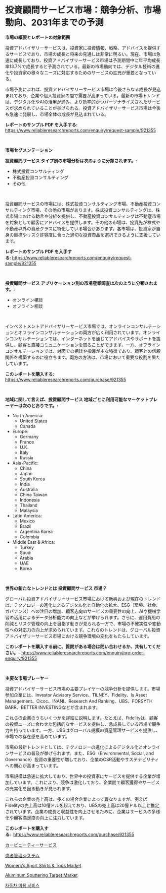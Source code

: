 <p><h1>投資顧問サービス市場：競争分析、市場動向、2031年までの予測</h1></p><p><strong>市場の概要とレポートの対象範囲</strong></p>
<p><p>投資アドバイザリーサービスは、投資家に投資情報、戦略、アドバイスを提供するサービスであり、市場の成長と将来の見通しは非常に明るい。現在、市場は急速に成長しており、投資アドバイザリーサービス市場は予測期間中に年平均成長率13.7%で成長すると予測されている。最新の市場動向では、デジタル技術の進化や投資家の様々なニーズに対応するためのサービスの拡充が重要となっている。</p><p>市場予測によれば、投資アドバイザリーサービス市場は今後さらなる成長が見込まれており、企業や個人投資家の間で需要が高まっている。最新の市場トレンドは、デジタル化やAIの活用が進み、より効率的かつパーソナライズされたサービスが求められていることが挙げられる。投資アドバイザリーサービス市場は今後も急速に発展し、市場全体の成長が見込まれている。</p></p>
<p><strong>レポートのサンプル PDF を入手する:</strong> <a href="https://www.reliableresearchreports.com/enquiry/request-sample/921355">https://www.reliableresearchreports.com/enquiry/request-sample/921355</a></p>
<p>&nbsp;</p>
<p><strong>市場セグメンテーション</strong></p>
<p><strong>投資顧問サービス タイプ別の市場分析は次のように分類されます。:</strong></p>
<p><ul><li>株式投資コンサルティング</li><li>不動産投資コンサルティング</li><li>その他</li></ul></p>
<p>&nbsp;</p>
<p><p>投資顧問サービスの市場には、株式投資コンサルティング市場、不動産投資コンサルティング市場、その他の市場があります。株式投資コンサルティングは、株式市場における助言や分析を提供し、不動産投資コンサルティングは不動産市場を対象として顧客にアドバイスを提供します。その他の市場は、投資先が株式や不動産以外の資産クラスに特化している場合があります。各市場は、投資家が自身の目標やリスク許容度に合った適切な投資商品を選択できるように支援しています。</p></p>
<p><strong>レポートのサンプル PDF を入手する:</strong>&nbsp;<a href="https://www.reliableresearchreports.com/enquiry/request-sample/921355">https://www.reliableresearchreports.com/enquiry/request-sample/921355</a></p>
<p>&nbsp;</p>
<p><strong> 投資顧問サービス アプリケーション別の市場産業調査は次のように分類されます。:</strong></p>
<p><ul><li>オンライン相談</li><li>オフライン相談</li></ul></p>
<p>&nbsp;</p>
<p><p>インベストメントアドバイザリーサービス市場では、オンラインコンサルテーションとオフラインコンサルテーションの両方が広く利用されています。オンラインコンサルテーションでは、インターネットを通じてアドバイスやサポートを提供し、顧客と直接コミュニケーションを取ることができます。一方、オフラインコンサルテーションでは、対面での相談や指導が主な特徴であり、顧客との信頼関係を構築するのに役立ちます。両方の方法は、市場において重要な役割を果たしています。</p></p>
<p><strong>このレポートを購入する:</strong>&nbsp; <a href="https://www.reliableresearchreports.com/purchase/921355">https://www.reliableresearchreports.com/purchase/921355</a></p>
<p>&nbsp;</p>
<p><strong>地域に関して言えば、投資顧問サービス 地域ごとに利用可能なマーケットプレーヤーは次のとおりです。:</strong></p>
<p><ul>
    <li>
        North America:
        <ul>
            <li>United States</li>
            <li>Canada</li>
        </ul>
    </li>
    <li>
        Europe:
        <ul>
            <li>Germany</li>
            <li>France</li>
            <li>U.K.</li>
            <li>Italy</li>
            <li>Russia</li>
        </ul>
    </li>
    <li>
        Asia-Pacific:
        <ul>
            <li>China</li>
            <li>Japan</li>
            <li>South Korea</li>
            <li>India</li>
            <li>Australia</li>
            <li>China Taiwan</li>
            <li>Indonesia</li>
            <li>Thailand</li>
            <li>Malaysia</li>
        </ul>
    </li>
    <li>
        Latin America:
        <ul>
            <li>Mexico</li>
            <li>Brazil</li>
            <li>Argentina Korea</li>
            <li>Colombia</li>
        </ul>
    </li>
    <li>
        Middle East & Africa:
        <ul>
            <li>Turkey</li>
            <li>Saudi</li>
            <li>Arabia</li>
            <li>UAE</li>
            <li>Korea</li>
        </ul>
    </li>
    </ul></p>
<p>&nbsp;</p>
<p><strong>世界の新たなトレンドとは 投資顧問サービス 市場？</strong></p>
<p><p>グローバル投資アドバイザリーサービス市場における新興および現在のトレンドは、テクノロジーの進化によるデジタル化と自動化の拡大、ESG（環境、社会、ガバナンス）への注目の増加、顧客志向のサービスの重要性の向上、AIや機械学習の活用によるデータ分析能力の向上などが挙げられます。さらに、運用費用の削減とリスク管理の向上を目指す動きが見られる一方で、市場の不確実性や変動性への対応力の向上が求められています。これらのトレンドは、グローバル投資アドバイザリーサービス市場における競争環境の変化をもたらしています。</p></p>
<p><strong>このレポートを購入する前に、質問がある場合は問い合わせるか、共有してください。</strong>- <a href="https://www.reliableresearchreports.com/enquiry/pre-order-enquiry/921355">https://www.reliableresearchreports.com/enquiry/pre-order-enquiry/921355</a></p>
<p>&nbsp;</p>
<p><strong>主要な市場プレーヤー</strong></p>
<p><p>投資アドバイザーサービス市場の主要プレイヤーの競争分析を提供します。市場参加企業には、Investor Advisory Service、TILNEY、Fidelity、Is Asset Management、Cicoc、INANI、Research And Ranking、UBS、FORSYTH BARR、BETTER INVESTINGなどが含まれます。</p><p>これらの企業のうちいくつかを詳細に説明します。たとえば、Fidelityは、顧客の投資ニーズに合わせた包括的なサービスを提供し、急成長している市場で競争力を持っています。一方、UBSはグローバル規模の資産管理サービスを提供し、市場での存在感を高めています。</p><p>市場の最新トレンドとしては、テクノロジーの進化によるデジタル化とオンラインサービスの普及が挙げられます。また、ESG（Environmental, Social, and Governance）投資の重要性が増しており、企業のCSR活動やサステナビリティへの関心が高まっています。</p><p>市場規模は急速に拡大しており、世界中の投資家にサービスを提供する企業が増加しています。これにより、競争は激化しており、企業間で顧客獲得やサービスの充実化を図る動きが見られます。</p><p>これらの企業の売上高は、多くの場合企業によって異なりますが、例えばFidelityの売上高は10億ドルを超えており、UBSの売上高は20億ドル以上と推定されています。企業の成長と収益性を向上させるために、企業はサービスの多様化や顧客満足度の向上に注力しています。</p></p>
<p><strong>このレポートを購入する:</strong>&nbsp;&nbsp;<a href="https://www.reliableresearchreports.com/purchase/921355">https://www.reliableresearchreports.com/purchase/921355</a></p>
<p><p><a href="https://github.com/lababdou/Market-Research-Report-List-2/blob/main/2104158182140.md">カービューティーサービス</a></p><p><a href="https://github.com/mohamedbakry57/Market-Research-Report-List-2/blob/main/5801837182139.md">患者管理システム</a></p><p><a href="https://issuu.com/reportprime-2/docs/womens-sport-shirts-tops-market-size-2030.pptx">Women\'s Sport Shirts & Tops Market</a></p><p><a href="https://github.com/juancolorado15/Market-Research-Report-List-1/blob/main/aluminum-sputtering-target-market.md">Aluminum Sputtering Target Market</a></p><p><a href="https://github.com/laholand/Market-Research-Report-List-2/blob/main/5788639182135.md">자동차 미용 서비스</a></p></p>